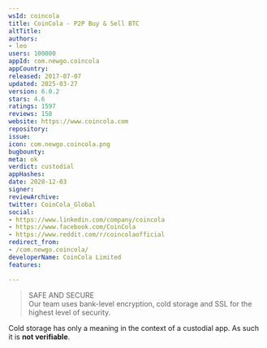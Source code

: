 ```yaml
---
wsId: coincola
title: CoinCola - P2P Buy & Sell BTC
altTitle: 
authors:
- leo
users: 100000
appId: com.newgo.coincola
appCountry: 
released: 2017-07-07
updated: 2025-03-27
version: 6.0.2
stars: 4.6
ratings: 1597
reviews: 158
website: https://www.coincola.com
repository: 
issue: 
icon: com.newgo.coincola.png
bugbounty: 
meta: ok
verdict: custodial
appHashes: 
date: 2020-12-03
signer: 
reviewArchive: 
twitter: CoinCola_Global
social:
- https://www.linkedin.com/company/coincola
- https://www.facebook.com/CoinCola
- https://www.reddit.com/r/coincolaofficial
redirect_from:
- /com.newgo.coincola/
developerName: CoinCola Limited
features: 

---
```


> SAFE AND SECURE<br>
> Our team uses bank-level encryption, cold storage and SSL for the highest level of security.

Cold storage has only a meaning in the context of a custodial app. As such it
is **not verifiable**.
